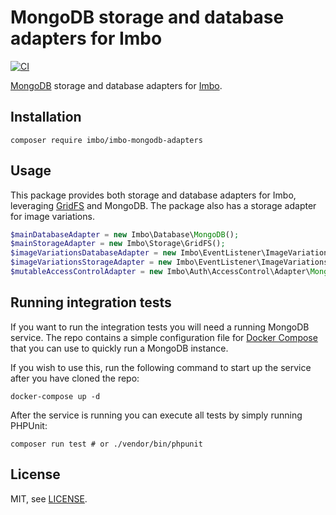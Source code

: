 # MongoDB storage and database adapters for Imbo

[![CI](https://github.com/imbo/imbo-mongodb-adapters/workflows/CI/badge.svg)](https://github.com/imbo/imbo-mongodb-adapters/actions?query=workflow%3ACI)

[MongoDB](https://www.mongodb.com/) storage and database adapters for [Imbo](https://imbo.io).

## Installation

    composer require imbo/imbo-mongodb-adapters

## Usage

This package provides both storage and database adapters for Imbo, leveraging [GridFS](https://www.mongodb.com/docs/manual/core/gridfs/) and MongoDB. The package also has a storage adapter for image variations.

```php
$mainDatabaseAdapter = new Imbo\Database\MongoDB();
$mainStorageAdapter = new Imbo\Storage\GridFS();
$imageVariationsDatabaseAdapter = new Imbo\EventListener\ImageVariations\Database\MongoDB();
$imageVariationsStorageAdapter = new Imbo\EventListener\ImageVariations\Storage\GridFS();
$mutableAccessControlAdapter = new Imbo\Auth\AccessControl\Adapter\MongoDB();
```

## Running integration tests

If you want to run the integration tests you will need a running MongoDB service. The repo contains a simple configuration file for [Docker Compose](https://docs.docker.com/compose/) that you can use to quickly run a MongoDB instance.

If you wish to use this, run the following command to start up the service after you have cloned the repo:

```
docker-compose up -d
```

After the service is running you can execute all tests by simply running PHPUnit:

```
composer run test # or ./vendor/bin/phpunit
```

## License

MIT, see [LICENSE](LICENSE).
